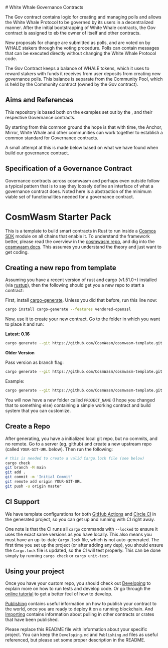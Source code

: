 # White Whale Governance Contracts

The Gov contract contains logic for creating and managing polls and allows the White Whale Protocol to be governed by its users in a decentralized manner. After the initial bootstrapping of White Whale contracts, the Gov contract is assigned to eb the owner of itself and other contracts.

New proposals for change are submitted as polls, and are voted on by WHALE stakers through the voting procedure. Polls can contain messages that can be executed directly without changing the White Whale Protocol code.

The Gov Contract keeps a balance of WHALE tokens, which it uses to reward stakers with funds it receives from user deposits from creating new governance polls. This balance is separate from the Community Pool, which is held by the Community contract (owned by the Gov contract).

## Aims and References

This repository is based both on the examples set out by the [](), []() and their respective Governance contracts.

By starting from this common ground the hope is that with time, the Anchor, Mirror, White Whale and other communities can work together to establish a common standard for Governance contracts. 

A small attempt at this is made below based on what we have found when build our governance contract.

## Specification of a Governance Contract

Governance contracts across cosmwasm and perhaps even outside follow a typical pattern that is to say they loosely define an interface of what a governance contract does. Noted here is a abstraction of the minimum viable set of functionalities needed for a governance contract.
 
# CosmWasm Starter Pack

This is a template to build smart contracts in Rust to run inside a
[Cosmos SDK](https://github.com/cosmos/cosmos-sdk) module on all chains that enable it.
To understand the framework better, please read the overview in the
[cosmwasm repo](https://github.com/CosmWasm/cosmwasm/blob/master/README.md),
and dig into the [cosmwasm docs](https://www.cosmwasm.com).
This assumes you understand the theory and just want to get coding.

## Creating a new repo from template

Assuming you have a recent version of rust and cargo (v1.51.0+) installed
(via [rustup](https://rustup.rs/)),
then the following should get you a new repo to start a contract:

First, install
[cargo-generate](https://github.com/ashleygwilliams/cargo-generate).
Unless you did that before, run this line now:

```sh
cargo install cargo-generate --features vendored-openssl
```

Now, use it to create your new contract.
Go to the folder in which you want to place it and run:


**Latest: 0.16**

```sh
cargo generate --git https://github.com/CosmWasm/cosmwasm-template.git --name PROJECT_NAME
````

**Older Version**

Pass version as branch flag:

```sh
cargo generate --git https://github.com/CosmWasm/cosmwasm-template.git --branch <version> --name PROJECT_NAME
````

Example:

```sh
cargo generate --git https://github.com/CosmWasm/cosmwasm-template.git --branch 0.14 --name PROJECT_NAME
```

You will now have a new folder called `PROJECT_NAME` (I hope you changed that to something else)
containing a simple working contract and build system that you can customize.

## Create a Repo

After generating, you have a initialized local git repo, but no commits, and no remote.
Go to a server (eg. github) and create a new upstream repo (called `YOUR-GIT-URL` below).
Then run the following:

```sh
# this is needed to create a valid Cargo.lock file (see below)
cargo check
git branch -M main
git add .
git commit -m 'Initial Commit'
git remote add origin YOUR-GIT-URL
git push -u origin master
```

## CI Support

We have template configurations for both [GitHub Actions](.github/workflows/Basic.yml)
and [Circle CI](.circleci/config.yml) in the generated project, so you can
get up and running with CI right away.

One note is that the CI runs all `cargo` commands
with `--locked` to ensure it uses the exact same versions as you have locally. This also means
you must have an up-to-date `Cargo.lock` file, which is not auto-generated.
The first time you set up the project (or after adding any dep), you should ensure the
`Cargo.lock` file is updated, so the CI will test properly. This can be done simply by
running `cargo check` or `cargo unit-test`.

## Using your project

Once you have your custom repo, you should check out [Developing](./Developing.md) to explain
more on how to run tests and develop code. Or go through the
[online tutorial](https://docs.cosmwasm.com/) to get a better feel
of how to develop.

[Publishing](./Publishing.md) contains useful information on how to publish your contract
to the world, once you are ready to deploy it on a running blockchain. And
[Importing](./Importing.md) contains information about pulling in other contracts or crates
that have been published.

Please replace this README file with information about your specific project. You can keep
the `Developing.md` and `Publishing.md` files as useful referenced, but please set some
proper description in the README.
